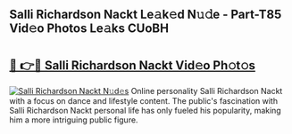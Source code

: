 ## Salli Richardson Nackt Le𝚊k𝚎d N𝚞𝚍e - Part-T85 Vid𝚎o Photos Le𝚊ks CUoBH

# <h2><a href="http://fb0ujr.evod.top/?m=Salli+Richardson+Nackt">🔗 👉🔴 Salli Richardson Nackt Vid𝚎o Ph𝚘t𝚘s</a></h2>

[![Salli Richardson Nackt N𝚞d𝚎s](https://i.imgur.com/8V9OHl7.gif)](http://fb0ujr.evod.top/?m=Salli+Richardson+Nackt)
Online personality Salli Richardson Nackt with a focus on dance and lifestyle content. The public's fascination with Salli Richardson Nackt personal life has only fueled his popularity, making him a more intriguing public figure. 
